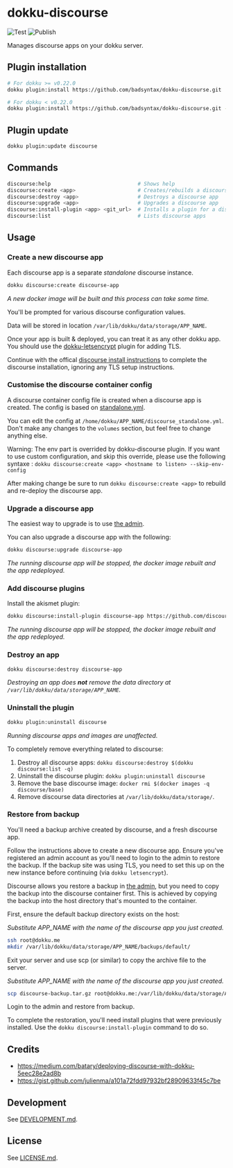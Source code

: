 # dokku-discourse

![Test](https://github.com/badsyntax/dokku-discourse/workflows/Test/badge.svg)
![Publish](https://github.com/badsyntax/dokku-discourse/workflows/Publish/badge.svg)

Manages discourse apps on your dokku server.

## Plugin installation

```sh
# For dokku >= v0.22.0
dokku plugin:install https://github.com/badsyntax/dokku-discourse.git

# For dokku < v0.22.0
dokku plugin:install https://github.com/badsyntax/dokku-discourse.git --committish 0.2.1
```

## Plugin update

```sh
dokku plugin:update discourse
```

## Commands

```sh
discourse:help                            # Shows help
discourse:create <app>                    # Creates/rebuilds a discourse app
discourse:destroy <app>                   # Destroys a discourse app
discourse:upgrade <app>                   # Upgrades a discourse app
discourse:install-plugin <app> <git_url>  # Installs a plugin for a discourse app
discourse:list                            # Lists discourse apps
```

## Usage

### Create a new discourse app

Each discourse app is a separate _standalone_ discourse instance.

```sh
dokku discourse:create discourse-app
```

*A new docker image will be built and this process can take some time.*

You'll be prompted for various discourse configuration values.

Data will be stored in location `/var/lib/dokku/data/storage/APP_NAME`.

Once your app is built & deployed, you can treat it as any other dokku app. You should use the [dokku-letsencrypt](https://github.com/dokku/dokku-letsencrypt) plugin for adding TLS.

Continue with the offical [discourse install instructions](https://github.com/discourse/discourse/blob/master/docs/INSTALL-cloud.md#start-discourse) to complete the discourse installation, ignoring any TLS setup instructions.

### Customise the discourse container config

A discourse container config file is created when a discourse app is created. The config is based on [standalone.yml](https://github.com/discourse/discourse_docker/blob/master/samples/standalone.yml).

You can edit the config at `/home/dokku/APP_NAME/discourse_standalone.yml`. Don't make any changes to the `volumes` section, but feel free to change anything else.

Warning: The env part is overrided by dokku-discourse plugin. If you want to use custom configuration, and skip this override, please use the following syntaxe :
`dokku discourse:create <app> <hostname to listen> --skip-env-config`

After making change be sure to run `dokku discourse:create <app>` to rebuild and re-deploy the discourse app.

### Upgrade a discourse app

The easiest way to upgrade is to use [the admin](http://discourse.dokku.me/admin/upgrade).

You can also upgrade a discourse app with the following:

```bash
dokku discourse:upgrade discourse-app
```

*The running discourse app will be stopped, the docker image rebuilt and the app redeployed.*

### Add discourse plugins

Install the akismet plugin:

```bash
dokku discourse:install-plugin discourse-app https://github.com/discourse/discourse-akismet
```

*The running discourse app will be stopped, the docker image rebuilt and the app redeployed.*

### Destroy an app

```bash
dokku discourse:destroy discourse-app
```

*Destroying an app does **not** remove the data directory at `/var/lib/dokku/data/storage/APP_NAME`.*

### Uninstall the plugin

```bash
dokku plugin:uninstall discourse
```

*Running discourse apps and images are unaffected.*

To completely remove everything related to discourse:

1. Destroy all discourse apps: `dokku discourse:destroy $(dokku discourse:list -q)`
1. Uninstall the discourse plugin: `dokku plugin:uninstall discourse`
1. Remove the base discourse image: `docker rmi $(docker images -q discourse/base)`
1. Remove discourse data directories at `/var/lib/dokku/data/storage/`.

### Restore from backup

You'll need a backup archive created by discourse, and a fresh discourse app.

Follow the instructions above to create a new discourse app. Ensure you've registered an admin account as you'll need to login to the admin to restore the backup. If the backup site was using TLS, you need to set this up on the new instance before continuing (via `dokku letsencrypt`).

Discourse allows you restore a backup in [the admin](http://discourse.dokku.me/admin/backups), but you need to copy the backup into the discourse container first. This is achieved by copying the backup into the host directory that's mounted to the container.

First, ensure the default backup directory exists on the host:

*Substitute APP_NAME with the name of the discourse app you just created.*

```bash
ssh root@dokku.me
mkdir /var/lib/dokku/data/storage/APP_NAME/backups/default/
```

Exit your server and use scp (or similar) to copy the archive file to the server.

*Substitute APP_NAME with the name of the discourse app you just created.*

```bash
scp discourse-backup.tar.gz root@dokku.me:/var/lib/dokku/data/storage/APP_NAME/backups/default/
```

Login to the admin and restore from backup.

To complete the restoration, you'll need install plugins that were previously installed. Use the `dokku discourse:install-plugin` command to do so.

## Credits

- https://medium.com/batary/deploying-discourse-with-dokku-5eec28e2ad8b
- https://gist.github.com/julienma/a101a72fdd97932bf28909633f45c7be

## Development

See [DEVELOPMENT.md](./DEVELOPMENT.md).

## License

See [LICENSE.md](./LICENSE.md).
